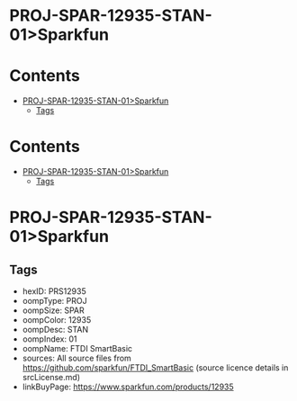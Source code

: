 
PROJ-SPAR-12935-STAN-01>Sparkfun
================================

Contents
========

* [PROJ-SPAR-12935-STAN-01>Sparkfun](#proj-spar-12935-stan-01sparkfun)
	* [Tags](#tags)

Contents
========

* [PROJ-SPAR-12935-STAN-01>Sparkfun](#proj-spar-12935-stan-01sparkfun)
	* [Tags](#tags)

# PROJ-SPAR-12935-STAN-01>Sparkfun

## Tags

- hexID: PRS12935
- oompType: PROJ
- oompSize: SPAR
- oompColor: 12935
- oompDesc: STAN
- oompIndex: 01
- oompName: FTDI SmartBasic
- sources: All source files from https://github.com/sparkfun/FTDI_SmartBasic (source licence details in srcLicense.md)
- linkBuyPage: https://www.sparkfun.com/products/12935
